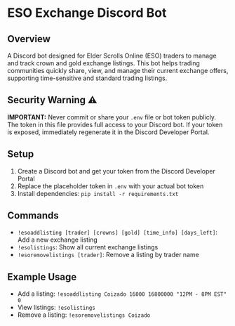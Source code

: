 # ESO Exchange Discord Bot

## Overview
A Discord bot designed for Elder Scrolls Online (ESO) traders to manage and track crown and gold exchange listings. This bot helps trading communities quickly share, view, and manage their current exchange offers, supporting time-sensitive and standard trading listings.

## Security Warning ⚠️
**IMPORTANT:** Never commit or share your `.env` file or bot token publicly. The token in this file provides full access to your Discord bot. If your token is exposed, immediately regenerate it in the Discord Developer Portal.

## Setup
1. Create a Discord bot and get your token from the Discord Developer Portal
2. Replace the placeholder token in `.env` with your actual bot token
3. Install dependencies: `pip install -r requirements.txt`

## Commands
- `!esoaddlisting [trader] [crowns] [gold] [time_info] [days_left]`: Add a new exchange listing
- `!esolistings`: Show all current exchange listings
- `!esoremovelistings [trader]`: Remove a listing by trader name

## Example Usage
- Add a listing: `!esoaddlisting Coizado 16000 16800000 "12PM - 8PM EST" 0`
- View listings: `!esolistings`
- Remove a listing: `!esoremovelistings Coizado`
